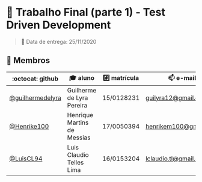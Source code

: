 # :memo: Trabalho Final (parte 1) - Test Driven Development

> :calendar: Data de entrega: 25/11/2020

## :busts_in_silhouette: Membros

| :octocat: github | :mortar_board: aluno | :hash: matrícula | :mailbox: e-mail |
| ------ | ----- | --------- | ------ |
| [@guilhermedelyra](https://github.com/guilhermedelyra) | Guilherme de Lyra Pereira | 15/0128231 | [guilyra12@gmail.com](mailto:guilyra12@gmail.com) |
| [@Henrike100](https://github.com/Henrike100) | Henrique Martins de Messias | 17/0050394 | [henrikem100@gmail.com](mailto:henrikem100@gmail.com) |
| [@LuisCL94](https://github.com/LuisCL94) | Luis Claudio Telles Lima | 16/0153204 | [lclaudio.tl@gmail.com](mailto:lclaudio.tl@gmail.com) |
